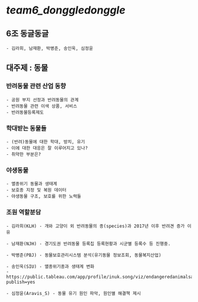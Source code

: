 # ***team6_donggledonggle***

## 6조 동글동글
    - 김라희, 남재환, 박병준, 송인욱, 심정윤

## 대주제 : 동물</br>

### 반려동물 관련 산업 동향
    - 공원 부지 선정과 반려동물의 관계
    - 반려동물 관련 이색 상품, 서비스
    - 반려동물등록제도

### 학대받는 동물들
    - (반려)동물에 대한 학대, 방치, 유기
    - 이에 대한 대응은 잘 이루어지고 있나?
    - 취약한 부분은?

### 야생동물
    - 멸종위기 동물과 생태계
    - 보호종 지정 및 복원 데이터
    - 야생동물 구조, 보호를 위한 노력들

### 조원 역할분담
    - 김라희(KLH) - 개와 고양이 외 반려동물의 종(species)과 2017년 이후 반려견 증가 이유

    - 남재환(NJH) - 경기도권 반려동물 등록칩 등록현황과 시군별 등록수 등 진행중.

    - 박병준(PBJ) - 동물보호관리시스템 분석(유기동물 정보조회, 동물복지산업)

    - 송인욱(SIU) - 멸종위기종과 생태계 변화
    - https://public.tableau.com/app/profile/inuk.song/viz/endangeredanimalsandbiodiversity/sheet0?publish=yes

    - 심정윤(Aravis_S) - 동물 유기 원인 파악, 원인별 해결책 제시